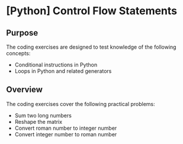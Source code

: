 # [Python] Control Flow Statements

## Purpose

The coding exercises are designed to test knowledge of the following concepts:

* Conditional instructions in Python
* Loops in Python and related generators 

## Overview

The coding exercises cover the following practical problems:

* Sum two long numbers
* Reshape the matrix
* Convert roman number to integer number
* Convert integer number to roman number
